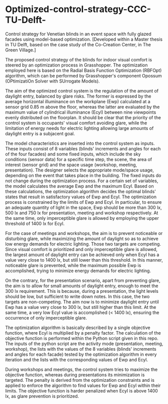 # Optimized-control-strategy-CCC-TU-Delft-
Control strategy for Venetian blinds in an event space with fully glazed facades using model-based optimization.
[Developed within a Master thesis in TU Delft, based on the case study of the Co-Creation Center, in The Green Village.]

The proposed control strategy of the blinds for indoor visual comfort is steered by an optimization process in Grasshopper. The optimization employed here is based on the Radial Basis Function Optimization (RBFOpt) algorithm, which can be performed by Grasshopper's component Opossum (OPtimizatiOn Solver with SUrrogate Models). 

The aim of the optimized control system is  the regulation of the amount of daylight entry, balanced by glare risks. The former is expressed by the average horizontal illuminance on the workplane (Ewp) calculated at a sensor grid 0.85 m above the floor, whereas the latter are evaluated by the maximum value of cylindrical illuminance (Ecyl) between nine viewpoints evenly distributed on the floorplan. It should be clear that the priority of the control system is occupants' visual comfort avoiding glare, while the limitation of energy needs for electric lighting allowing large amounts of daylight entry is a subjacent goal.

The model characteristics are inserted into the control system as inputs. These inputs consist of 8 variables (blinds' increments and angles for each of the four facades) and some fixed inputs, which include the sky conditions (sensor data) for a specific time step, the scene, the area of interest (sensor grid) and the space usage (workshop, meeting, presentation). The designer selects the appropriate mode/space usage, depending on the event that takes place in the building. The fixed inputs do not change during the optimization process. For a certain set of variables, the model calculates the average Ewp and the maximum Ecyl. Based on these calculations, the optimization algorithm decides the optimal blinds' states that result in satisfactory values of Ewp and Ecyl. The optimization process is constrained by the limits of Ewp and Ecyl. In particular, to ensure an adequate quantity of light in the space, Ewp should be more than 300 lx, 500 lx and 750 lx for presentation, meeting and workshop respectively. At the same time, only imperceptible glare is allowed by employing the upper threshold of 1400 lx for Ecyl.

For the case of meetings and workshops, the aim is to prevent noticeable or disturbing glare, while maximizing the amount of daylight so as to achieve low energy demands for electric lighting. Those two targets are competing. Since visual comfort is prioritized and only imperceptible glare is allowed, the largest amount of daylight entry can be achieved only when Ecyl has a value very close to 1400 lx, but still lower than this threshold. In this manner, noticeable glare is prevented, while the maximum possible Ewp is accomplished, trying to minimize energy demands for electric lighting. 

On the contrary, for the presentation scenario, apart from preventing glare, the aim is to allow for small amounts of daylight entry, enough to meet the 300 lx requirement. This is because, during a presentation, the light levels should be low, but sufficient to write down notes. In this case, the two targets are non-competing. The aim now is to minimize daylight entry until Ewp has a value very close to 300 lx, but still higher than this limit. At the same time, a very low Ecyl value is accomplished (< 1400 lx), ensuring the occurrence of only imperceptible glare.

The optimization algorithm is basically described by a single objective function, where Ecyl is multiplied by a penalty factor. The calculation of the objective function is performed within the Python script given in this repo. The inputs of the python script are the activity mode (presentation, meeting, workshop), the lists with the values of the 8 variables (blinds' increments and angles for each facade) tested by the optimization algorithm in every iteration and the lists with the corresponding values of Ewp and Ecyl.

During workshops and meetings, the control system tries to maximize the objective function, whereas during presentations its minimization is targeted. The penalty is derived from the optimization constraints and is applied to enforce the algorithm to find values for Ewp and Ecyl within their limits. The objective function is harder penalized when Ecyl is above 1400 lx, as glare prevention is prioritized.
